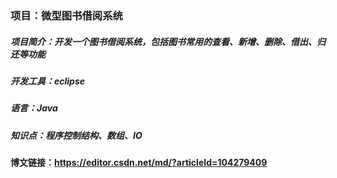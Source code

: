 ### 项目：微型图书借阅系统
##### 项目简介：开发一个图书借阅系统，包括图书常用的查看、新增、删除、借出、归还等功能
##### 开发工具：eclipse
##### 语言：Java
##### 知识点：程序控制结构、数组、IO
#### 博文链接：https://editor.csdn.net/md/?articleId=104279409
